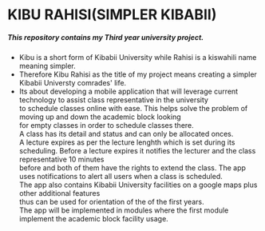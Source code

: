 # KIBU RAHISI(SIMPLER KIBABII)
##### This repository contains my Third year university project.<br> 
* Kibu is a short form of Kibabii University while Rahisi is a kiswahili name meaning simpler. <br>
* Therefore Kibu Rahisi as the title of my project means creating a simpler Kibabii Universty comrades' life.<br>
* Its about developing a mobile application that will leverage current technology to assist class representative in the university <br>
to schedule classes online with ease.
This helps solve the problem of moving up and down the academic block looking<br>
for empty classes in order to schedule classes there. <br>A class has its detail and status and can only be allocated onces. <br>
A lecture expires as per the lecture lenghth which is set during its scheduling.
Before a lecture expires it notifies the lecturer and the class representative 10 minutes <br>
before and both of them have the rights to extend the class.
The app uses notifications to alert all users when a class is scheduled.<br>
The app also contains Kibabii University facilities on a google maps plus other additional features <br>
thus can be used for orientation of the of the first years.<br>
The app will be implemented in modules where the first module implement the academic block facility usage.



